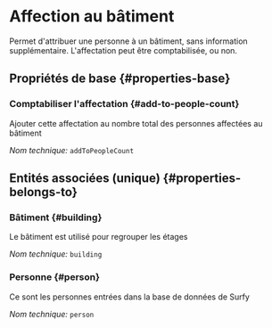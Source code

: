 # Affection au bâtiment
<!--- THIS FILE IS GENERATED PLEASE DO NOT EDIT IT DIRECTLY --->

Permet d'attribuer une personne à un bâtiment, sans information supplémentaire. L'affectation peut être comptabilisée, ou non.

<OH code="personToBuilding"/>


## Propriétés de base {#properties-base}

### Comptabiliser l'affectation {#add-to-people-count}

Ajouter cette affectation au nombre total des personnes affectées au bâtiment

*Nom technique:* ```addToPeopleCount```
<PH code="personToBuilding:addToPeopleCount"/>


## Entités associées (unique) {#properties-belongs-to}

### Bâtiment {#building}

Le bâtiment est utilisé pour regrouper les étages

*Nom technique:* ```building```
<PH code="personToBuilding:building"/>

### Personne {#person}

Ce sont les personnes entrées dans la base de données de Surfy

*Nom technique:* ```person```
<PH code="personToBuilding:person"/>





